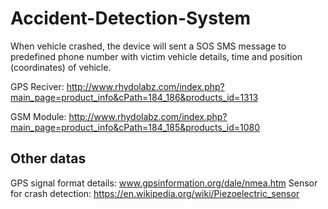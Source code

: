 # Accident-Detection-System
When vehicle crashed, the device will sent a SOS SMS message to predefined phone number with victim vehicle details, time and position (coordinates) of vehicle.


GPS Reciver: http://www.rhydolabz.com/index.php?main_page=product_info&cPath=184_186&products_id=1313

GSM Module: http://www.rhydolabz.com/index.php?main_page=product_info&cPath=184_185&products_id=1080

Other datas
---------------------------------

GPS signal format details: www.gpsinformation.org/dale/nmea.htm
Sensor for crash detection: https://en.wikipedia.org/wiki/Piezoelectric_sensor
